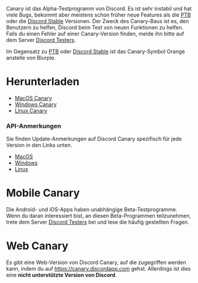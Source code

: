 <!-- TITLE: [DE] Discord Canary -->

Canary ist das Alpha-Testprogramm von Discord. Es ist sehr instabil und hat viele Bugs, bekommt aber meistens schon früher neue Features als die [PTB](/ptb) oder die [Discord Stable](/de/discord-stable) Versionen. Der Zweck des Canary-Baus ist es, den Benutzern zu helfen, Discord beim Test von neuen Funktionen zu helfen. Falls du einen Fehler auf einer Canary-Version finden, melde ihn bitte auf dem Server [Discord Testers](http://discord.gg/discord-testers).

Im Gegensatz zu [PTB](/ptb) oder [Discord Stable](/de/discord-stable) ist das Canary-Symbol Orange anstelle von Blurple.

# Herunterladen
* [MacOS Canary](https://discordapp.com/api/download/canary?platform=osx)
* [Windows Canary](https://discordapp.com/api/download/canary?platform=win)
* [Linux Canary](https://discordapp.com/api/download/canary?platform=linux)
### API-Anmerkungen
Sie finden Update-Anmerkungen auf Discord Canary spezifisch für jede Version in den Links unten.
* [MacOS](https://discordapp.com/api/canary/updates?platform=osx)
* [Windows](https://discordapp.com/api/canary/updates?platform=win)
* [Linux](https://discordapp.com/api/canary/updates?platform=linux)
# Mobile Canary
Die Android- und iOS-Apps haben unabhängige Beta-Testprogramme. Wenn du daran interessiert bist, an diesen Beta-Programmen teilzunehmen, trete dem Server [Discord Testers](http://discord.gg/discord-testers) bei und lese die häufig gestellten Fragen.

# Web Canary
Es gibt eine Web-Version von Discord Canary, auf die zugegriffen werden kann, indem du auf https://canary.discordapp.com gehst. Allerdings ist dies eine **nicht unterstützte Version von Discord**.